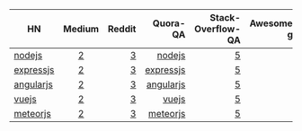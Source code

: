 


 | HN        | Medium         | Reddit  |  Quora-QA  | Stack-Overflow-QA | Awesome-gh | Online-Courses (lynda.com) | Ofiicial docs|
| ------------- |:-------------:| -----:| -----:|-----:|-----:|-----:|-----:|
|  [nodejs](https://hn.algolia.com/?query=nodejs&sort=byPopularity&prefix&page=0&dateRange=all&type=story)  | [2]()  | [3]()  | [nodejs]()  |  [5]()    | [6]()  | [7]()  |[8]()  |
|  [expressjs](https://hn.algolia.com/?query=expressjs&sort=byPopularity&prefix=false&page=0&dateRange=all&type=story)  | [2]()  | [3]()  | [expressjs]()  |   [5]()   | [6]()  | [7]()  |[8]()  |
|  [angularjs](https://hn.algolia.com/?query=angularjs&sort=byPopularity&prefix=false&page=0&dateRange=all&type=story)  | [2]()  | [3]()  | [angularjs]()  |   [5]()  | [6]()  | [7]()  |[8]()  |
 |  [vuejs](https://hn.algolia.com/?query=vuejs&sort=byPopularity&prefix=false&page=0&dateRange=all&type=story)  | [2]()  | [3]()  | [vuejs]()  |   [5]()  | [6]()  | [7]()  |[8]()  |
|  [meteorjs](https://hn.algolia.com/?query=meteorjs&sort=byPopularity&prefix=false&page=0&dateRange=all&type=story)  | [2]()  | [3]()  | [meteorjs]()  |   [5]()  | [6]()  | [7]()  |[8]()  |
